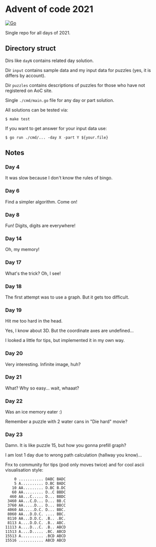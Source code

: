 # Advent of code 2021

[![Go](https://github.com/funvit/advent-of-code-2021/actions/workflows/go.yml/badge.svg)](https://github.com/funvit/advent-of-code-2021/actions/workflows/go.yml)

Single repo for all days of 2021.


## Directory struct

Dirs like `dayN` contains related day solution.

Dir `input` contains sample data and my input data for puzzles (yes, it is
differs by account).

Dir `puzzles` contains descriptions of puzzles for those who have not registered
on AoC site.

Single `./cmd/main.go` file for any day or part solution.

All solutions can be tested via:

```shell
$ make test
```

If you want to get answer for your input data use:

```shell
$ go run ./cmd/... -day X -part Y ${your.file}
```

## Notes

### Day 4

It was slow because I don't know the rules of bingo.

### Day 6

Find a simpler algorithm. Come on!

### Day 8

Fun! Digits, digits are everywhere!

### Day 14

Oh, my memory!

### Day 17

What's the trick? Oh, I see!

### Day 18

The first attempt was to use a graph. But it gets too difficult.

### Day 19

Hit me too hard in the head. 

Yes, I know about 3D. But the coordinate axes are undefined...

I looked a little for tips, but implemented it in my own way.

### Day 20

Very interesting. Infinite image, huh?

### Day 21

What? Why so easy... wait, whaaat?

### Day 22

Was an ice memory eater :) 

Remember a puzzle with 2 water cans in "Die hard" movie?

### Day 23

Damn. It is like puzzle 15, but how you gonna prefill graph?

I am lost 1 day due to wrong path calculation (hallway you know)...

Fnx to community for tips (pod only moves twice) and for cool ascii visualisation style:

```
    0 ........... DABC BADC  
    5 A.......... D.BC BADC  
   10 AA......... D.BC B.DC  
   60 AA......... D..C BBDC  
  460 AA...C..... D... BBDC  
 3460 AA...C.D... D... BB.C  
 3760 AA.....D... D... BBCC  
 4060 AA.....D.C. D... BBC.  
 8060 AA...D.D.C. .... BBC.  
 8110 AA...D.D.C. .B.. .BC.  
 8113 A....D.D.C. .B.. ABC.  
11113 A....D...C. .B.. ABCD  
11513 A....D..... .BC. ABCD  
15513 A.......... .BCD ABCD  
15516 ........... ABCD ABCD  
```